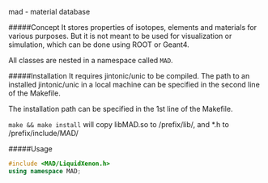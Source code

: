 mad - material database

#####Concept
It stores properties of isotopes, elements and materials for various purposes. 
But it is not meant to be used for visualization or simulation,
which can be done using ROOT or Geant4.

All classes are nested in a namespace called ```MAD```.

#####Installation
It requires jintonic/unic to be compiled. 
The path to an installed jintonic/unic in a local machine can be specified in the second line of the Makefile.

The installation path can be specified in the 1st line of the Makefile.

```make && make install``` will copy libMAD.so to /prefix/lib/, and *.h to /prefix/include/MAD/

#####Usage
```cpp
#include <MAD/LiquidXenon.h>
using namespace MAD;
```
